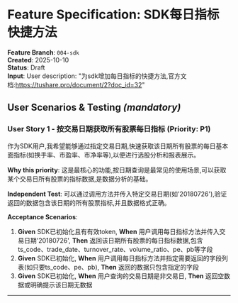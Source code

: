 # Feature Specification: SDK每日指标快捷方法

**Feature Branch**: `004-sdk`  
**Created**: 2025-10-10  
**Status**: Draft  
**Input**: User description: "为sdk增加每日指标的快捷方法,官方文档:https://tushare.pro/document/2?doc_id=32"

## User Scenarios & Testing *(mandatory)*

### User Story 1 - 按交易日期获取所有股票每日指标 (Priority: P1)

作为SDK用户,我希望能够通过指定交易日期,快速获取该日期所有股票的每日基本面指标(如换手率、市盈率、市净率等),以便进行选股分析和报表展示。

**Why this priority**: 这是最核心的功能,按日期查询是最常见的使用场景,可以获取某个交易日所有股票的指标数据,是数据分析的基础。

**Independent Test**: 可以通过调用方法并传入特定交易日期(如'20180726'),验证返回的数据包含该日期的所有股票指标,并且数据格式正确。

**Acceptance Scenarios**:

1. **Given** SDK已初始化且有有效token, **When** 用户调用每日指标方法并传入交易日期'20180726', **Then** 返回该日期所有股票的每日指标数据,包含ts_code、trade_date、turnover_rate、volume_ratio、pe、pb等字段
2. **Given** SDK已初始化, **When** 用户调用每日指标方法并指定需要返回的字段列表(如只要ts_code、pe、pb), **Then** 返回的数据只包含指定的字段
3. **Given** SDK已初始化, **When** 用户查询的交易日期是非交易日, **Then** 返回空数据或明确提示该日期无数据

---

### User Story 2 - 按股票代码获取历史每日指标 (Priority: P2)

作为SDK用户,我希望能够通过指定股票代码,获取该股票的历史每日指标数据,以便分析单只股票的历史表现和趋势。

**Why this priority**: 这是第二常见的使用场景,用于分析特定股票的历史数据,支持单股分析和回测。

**Independent Test**: 可以通过调用方法并传入特定股票代码(如'600230.SH'),验证返回该股票的历史每日指标数据,且数据按日期排序。

**Acceptance Scenarios**:

1. **Given** SDK已初始化, **When** 用户调用每日指标方法并传入股票代码'600230.SH', **Then** 返回该股票的所有历史每日指标数据
2. **Given** SDK已初始化, **When** 用户同时传入股票代码和日期范围, **Then** 返回该股票在指定日期范围内的每日指标数据
3. **Given** SDK已初始化, **When** 用户传入不存在的股票代码, **Then** 返回空数据或明确的错误提示

---

### User Story 3 - 批量分页获取大量数据 (Priority: P3)

作为SDK用户,当我需要获取大量历史数据时(超过单次请求的6000条限制),我希望SDK能够自动处理分页逻辑,让我能够方便地获取完整的历史数据。

**Why this priority**: 这是高级功能,用于处理大数据量场景,提升用户体验,但不是核心MVP功能。

**Independent Test**: 可以通过请求超过6000条的数据(如多个交易日的全市场数据),验证SDK能够自动分页并返回完整数据集。

**Acceptance Scenarios**:

1. **Given** SDK已初始化, **When** 用户请求的数据量超过6000条, **Then** SDK自动进行多次请求并合并返回完整数据
2. **Given** SDK正在进行分页请求, **When** 某次请求失败, **Then** SDK能够提供清晰的错误信息,说明在哪个分页失败
3. **Given** SDK已初始化, **When** 用户请求大量数据, **Then** SDK提供进度反馈机制(如回调或事件)

---

### Edge Cases

- 当用户查询的交易日期是周末或节假日(非交易日)时,应返回空数据并提供友好提示
- 当用户的积分不足(少于2000积分)时,应返回明确的权限错误提示
- 当单次请求返回的数据正好是6000条时,如何判断是否还有更多数据需要分页
- 当网络请求超时或API返回错误时,应提供清晰的错误信息和重试建议
- 当用户同时传入股票代码和交易日期时,应返回该股票在该日期的指标数据(单条记录)
- 当用户传入的日期格式不正确时,应进行格式验证并提供清晰的错误提示

## Requirements *(mandatory)*

### Functional Requirements

- **FR-001**: SDK MUST 提供获取每日指标数据的快捷方法,支持通过交易日期参数查询
- **FR-002**: SDK MUST 支持通过股票代码参数查询特定股票的每日指标数据
- **FR-003**: SDK MUST 支持同时传入股票代码和交易日期参数,返回特定股票在特定日期的指标数据
- **FR-004**: SDK MUST 支持自定义返回字段列表,允许用户只获取需要的字段以减少数据传输量
- **FR-005**: SDK MUST 验证输入参数的格式,对于日期参数必须是YYYYMMDD格式(如20181010)
- **FR-006**: SDK MUST 处理API的积分权限限制,当积分不足时返回清晰的错误信息
- **FR-007**: SDK MUST 处理单次请求6000条数据的限制,提供分页或循环提取的能力
- **FR-008**: SDK MUST 返回标准化的数据结构,包含所有官方文档定义的输出字段
- **FR-009**: SDK MUST 处理API返回的错误情况,提供统一的错误处理机制
- **FR-010**: SDK MUST 保持与现有SDK架构的一致性,使用相同的初始化和调用模式

### Key Entities

- **DailyBasic(每日指标)**: 代表股票的每日基本面指标数据,包含以下关键属性:
  - ts_code: 股票代码
  - trade_date: 交易日期
  - turnover_rate: 换手率
  - volume_ratio: 量比
  - pe: 市盈率
  - pb: 市净率
  - 以及其他基本面指标字段(根据官方API文档)

- **QueryParams(查询参数)**: 代表查询每日指标的参数对象,包含:
  - ts_code: 可选的股票代码
  - trade_date: 可选的交易日期
  - fields: 可选的字段列表
  - start_date: 可选的开始日期(用于范围查询)
  - end_date: 可选的结束日期(用于范围查询)

## Success Criteria *(mandatory)*

### Measurable Outcomes

- **SC-001**: 用户能够在5行代码内完成每日指标数据的查询,包括SDK初始化和方法调用
- **SC-002**: 查询单个交易日的全市场数据(约4000只股票)能够在30秒内完成
- **SC-003**: SDK提供的错误信息能够让用户清楚了解问题原因和解决方案,减少90%的常见问题咨询
- **SC-004**: 方法命名和参数设计符合SDK的整体风格,新用户能够通过类型提示和文档快速上手
- **SC-005**: 单元测试覆盖率达到90%以上,包含所有主要场景和边界情况的测试用例
